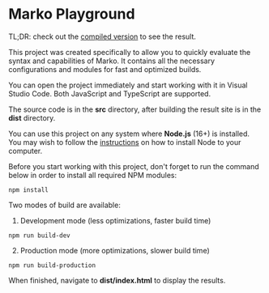 # Marko Playground

TL;DR: check out the [compiled version](https://playground.hereticjs.org) to see the result.

This project was created specifically to allow you to quickly evaluate the syntax and capabilities of Marko. It contains all the necessary configurations and modules for fast and optimized builds.

You can open the project immediately and start working with it in Visual Studio Code. Both JavaScript and TypeScript are supported.

The source code is in the **src** directory, after building the result site is in the **dist** directory.

You can use this project on any system where **Node.js** (16+) is installed. You may wish to follow the [instructions](https://nodejs.org/en) on how to install Node to your computer.

Before you start working with this project, don't forget to run the command below in order to install all required NPM modules:

```
npm install
```

Two modes of build are available:

1. Development mode (less optimizations, faster build time)

```
npm run build-dev
```

2. Production mode (more optimizations, slower build time)

```
npm run build-production
```

When finished, navigate to **dist/index.html** to display the results.
